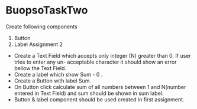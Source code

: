 # BuopsoTaskTwo
Create following components
1. Button
2. Label
Assignment 2

- Create a Text Field which accepts only integer (N) greater than 0. If user tries to enter any un-
acceptable character it should show an error bellow the Text Field.
- Create a label which show Sum - 0 .
- Create a Button with label Sum.
- On Button click calculate sum of all numbers between 1 and N(number entered in Text Field)
and sum should be shown in sum label.
- Button & label component should be used created in first assignment.
